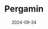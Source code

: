 ---  
layout: startup_page  
title: "Pergamin"  
id: "pergam.in"  
permalink: "/pergaminpergam.in09242024/"  
website: "https://pergam.in/"  
funding_round: ""  
funding_amount: "$3M"  
investors: "OnDean Forward"  
about: "Pergamin automates company contract management, streamlining and securing the process for medium and large companies. It uses a unique approach where the contract becomes a database, enabling information exchange between the platform and other systems. This improves contract creation, negotiation, signing, and storage, particularly focusing on employee contract management."  
markets: "Legaltech, Contract Management, Software Development"  
hq: "Warsaw, Poland"  
founded_year: "2017"  
linkedin: "https://www.linkedin.com/company/prgmn"  
twitter: ""  
instagram: ""  
facebook: "https://www.facebook.com/pergamins/"  
crunchbase: "https://www.crunchbase.com/organization/pergamin"  
pitchbook: ""  

date_display: "24-Sep-2024"  
date: "2024-09-24"

# SEO Optimization  
meta_title: "Pergamin -  Funding ($3M)"  
meta_description: "Pergamin, Pergamin automates company contract management, streamlining and securing the process for medium and large companies. It uses a unique approach where ..."  
meta_keywords: "Pergamin, Legaltech, Contract Management, Software Development,  funding"  
canonical_url: "https://startup.projectstartups.com/pergaminpergam.in09242024/"  
---